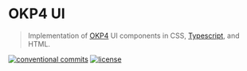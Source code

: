 # OKP4 UI

> Implementation of [OKP4](okp4.com) UI components in CSS, [Typescript](https://www.typescriptlang.org), and HTML.

[![conventional commits](https://img.shields.io/badge/Conventional%20Commits-1.0.0-yellow.svg)](https://conventionalcommits.org)
[![license](https://img.shields.io/badge/License-BSD_3--Clause-blue.svg)](https://opensource.org/licenses/BSD-3-Clause)
